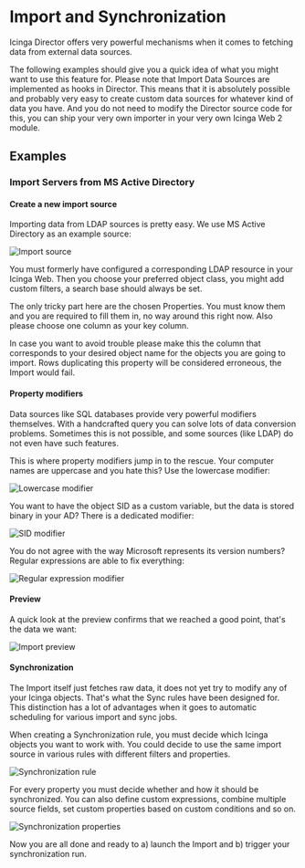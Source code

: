 <a id="Import-and-Sync"></a>Import and Synchronization
======================================================

Icinga Director offers very powerful mechanisms when it comes to fetching data
from external data sources.

The following examples should give you a quick idea of what you might want to
use this feature for. Please note that Import Data Sources are implemented as
hooks in Director. This means that it is absolutely possible and probably very
easy to create custom data sources for whatever kind of data you have. And you
do not need to modify the Director source code for this, you can ship your very
own importer in your very own Icinga Web 2 module.

Examples
--------

### Import Servers from MS Active Directory

#### Create a new import source

Importing data from LDAP sources is pretty easy. We use MS Active Directory
as an example source:

![Import source](screenshot/director/08_import-and-sync/081_director_import_source.png)

You must formerly have configured a corresponding LDAP resource in your Icinga Web.
Then you choose your preferred object class, you might add custom filters, a search
base should always be set.

The only tricky part here are the chosen Properties. You must know them and you
are required to fill them in, no way around this right now. Also please choose one
column as your key column.

In case you want to avoid trouble please make this the column that corresponds to
your desired object name for the objects you are going to import. Rows duplicating
this property will be considered erroneous, the Import would fail.

#### Property modifiers

Data sources like SQL databases provide very powerful modifiers themselves. With a
handcrafted query you can solve lots of data conversion problems. Sometimes this is
not possible, and some sources (like LDAP) do not even have such features.

This is where property modifiers jump in to the rescue. Your computer names are
uppercase and you hate this? Use the lowercase modifier:

![Lowercase modifier](screenshot/director/08_import-and-sync/082_director_import_modifier_lowercase.png)

You want to have the object SID as a custom variable, but the data is stored
binary in your AD? There is a dedicated modifier:

![SID modifier](screenshot/director/08_import-and-sync/083_director_import_modifier_sid.png)

You do not agree with the way Microsoft represents its version numbers? Regular
expressions are able to fix everything:

![Regular expression modifier](screenshot/director/08_import-and-sync/084_director_import_modifier_regex.png)

#### Preview

A quick look at the preview confirms that we reached a good point, that's the data
we want:

![Import preview](screenshot/director/08_import-and-sync/085_director_import_preview.png)

#### Synchronization

The Import itself just fetches raw data, it does not yet try to modify any of your
Icinga objects. That's what the Sync rules have been designed for. This distinction
has a lot of advantages when it goes to automatic scheduling for various import and
sync jobs.

When creating a Synchronization rule, you must decide which Icinga objects you want
to work with. You could decide to use the same import source in various rules with
different filters and properties.

![Synchronization rule](screenshot/director/08_import-and-sync/086_director_sync_rule_ad_hosts.png)

For every property you must decide whether and how it should be synchronized. You
can also define custom expressions, combine multiple source fields, set custom
properties based on custom conditions and so on.

![Synchronization properties](screenshot/director/08_import-and-sync/087_director_sync_properties_ad_host.png)

Now you are all done and ready to a) launch the Import and b) trigger your synchronization
run.


